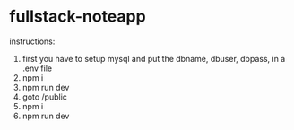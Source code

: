 # fullstack-noteapp
instructions:
  1. first you have to setup mysql and put the dbname, dbuser, dbpass, in a .env file
  2. npm i
  3. npm run dev
  4. goto /public
  5. npm i
  6. npm run dev
